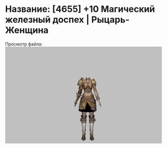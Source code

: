 # Название: [4655] +10 Магический железный доспех | Рыцарь-Женщина

Просмотр файла:
![p010004.png](p010004.png)
